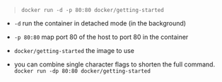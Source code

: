 > `docker run -d -p 80:80 docker/getting-started`
- `-d` run the container in detached mode (in the background)
- `-p 80:80` map port 80 of the host to port 80 in the container
- `docker/getting-started` the image to use

- you can combine single character flags to shorten the full command.
  `docker run -dp 80:80 docker/getting-started`
   
